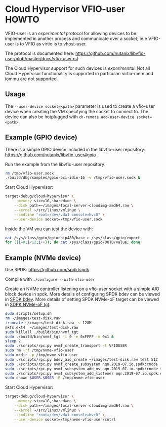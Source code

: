 # Cloud Hypervisor VFIO-user HOWTO

VFIO-user is an *experimental* protocol for allowing devices to be implemented in another process and communicate over a socket; ie.e VFIO-user is to VFIO as virtio is to vhost-user.

The protocol is documented here: https://github.com/nutanix/libvfio-user/blob/master/docs/vfio-user.rst

The Cloud Hypervisor support for such devices is *experimental*. Not all Cloud Hypervisor functionality is supported in particular: virtio-mem and iommu are not supported.

## Usage

The `--user-device socket=<path>` parameter is used to create a vfio-user device when creating the VM specifying the socket to connect to. The device can also be hotplugged with `ch-remote add-user-device socket=<path>`.

## Example (GPIO device)

There is a simple GPIO device included in the libvfio-user repository: https://github.com/nutanix/libvfio-user#gpio

Run the example from the libvfio-user repository:

```sh
rm /tmp/vfio-user.sock
./build/dbg/samples/gpio-pci-idio-16 -v /tmp/vfio-user.sock &
```

Start Cloud Hypervisor:

```sh
target/debug/cloud-hypervisor \
    --memory size=1G,shared=on \
    --disk path=~/images/focal-server-cloudimg-amd64.raw \
    --kernel ~/src/linux/vmlinux \
    --cmdline "root=/dev/vda1 console=hvc0" \
    --user-device socket=/tmp/vfio-user.sock 
```

Inside the VM you can test the device with:

```sh
cat /sys/class/gpio/gpiochip480/base > /sys/class/gpio/export
for ((i=0;i<12;i++)); do cat /sys/class/gpio/OUT0/value; done
```

## Example (NVMe device)

Use SPDK: https://github.com/spdk/spdk

Compile with `./configure --with-vfio-user`

Create an NVMe controller listening on a vfio-user socket with a simple AIO block device in spdk.
More details of configuring SPDK bdev can be viewed in [SPDK bdev](https://spdk.io/doc/bdev.html).
More details of setting SPDK NVMe-oF target can be viewed in [SDPK NVMe-oF tgt](https://spdk.io/doc/nvmf.html).

```sh
sudo scripts/setup.sh
rm ~/images/test-disk.raw
truncate ~/images/test-disk.raw -s 128M
mkfs.ext4  ~/images/test-disk.raw
sudo killall ./build/bin/nvmf_tgt
sudo ./build/bin/nvmf_tgt -i 0 -e 0xFFFF -m 0x1 &
sleep 2
sudo ./scripts/rpc.py nvmf_create_transport -t VFIOUSER
sudo rm -rf /tmp/nvme-vfio-user
sudo mkdir -p /tmp/nvme-vfio-user
sudo ./scripts/rpc.py bdev_aio_create ~/images/test-disk.raw test 512
sudo ./scripts/rpc.py nvmf_create_subsystem nqn.2019-07.io.spdk:cnode -a -s test
sudo ./scripts/rpc.py nvmf_subsystem_add_ns nqn.2019-07.io.spdk:cnode test
sudo ./scripts/rpc.py nvmf_subsystem_add_listener nqn.2019-07.io.spdk:cnode -t VFIOUSER -a /tmp/nvme-vfio-user -s 0
sudo chown $USER.$USER -R /tmp/nvme-vfio-user
```

Start Cloud Hypervisor:

```sh
target/debug/cloud-hypervisor \
    --memory size=1G,shared=on \
    --disk path=~/images/focal-server-cloudimg-amd64.raw \
    --kernel ~/src/linux/vmlinux \
    --cmdline "root=/dev/vda1 console=hvc0" \
    --user-device socket=/tmp/nvme-vfio-user/cntrl 
```
